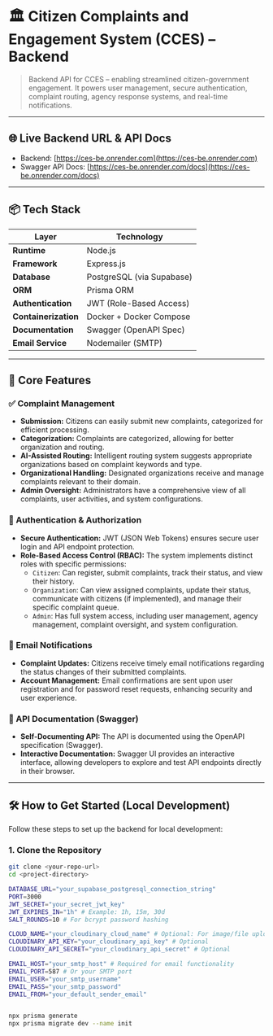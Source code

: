 # 🏛️ Citizen Complaints and Engagement System (CCES) – Backend

> Backend API for CCES – enabling streamlined citizen-government engagement. It powers user management, secure authentication, complaint routing, agency response systems, and real-time notifications.

---

## 🌐 Live Backend URL & API Docs

- Backend: [https://ces-be.onrender.com](https://ces-be.onrender.com)
- Swagger API Docs: [https://ces-be.onrender.com/docs](https://ces-be.onrender.com/docs)

---

## 📦 Tech Stack

| Layer             | Technology                  |
| ----------------- | --------------------------- |
| **Runtime** | Node.js                     |
| **Framework** | Express.js                  |
| **Database** | PostgreSQL (via Supabase)   |
| **ORM** | Prisma ORM                  |
| **Authentication** | JWT (Role-Based Access)     |
| **Containerization** | Docker + Docker Compose     |
| **Documentation** | Swagger (OpenAPI Spec)      |
| **Email Service** | Nodemailer (SMTP)           |

---

## 🚀 Core Features

### ✅ Complaint Management
- **Submission:** Citizens can easily submit new complaints, categorized for efficient processing.
- **Categorization:** Complaints are categorized, allowing for better organization and routing.
- **AI-Assisted Routing:** Intelligent routing system suggests appropriate organizations based on complaint keywords and type.
- **Organizational Handling:** Designated organizations receive and manage complaints relevant to their domain.
- **Admin Oversight:** Administrators have a comprehensive view of all complaints, user activities, and system configurations.

### 🔐 Authentication & Authorization
- **Secure Authentication:** JWT (JSON Web Tokens) ensures secure user login and API endpoint protection.
- **Role-Based Access Control (RBAC):** The system implements distinct roles with specific permissions:
    - `Citizen`: Can register, submit complaints, track their status, and view their history.
    - `Organization`: Can view assigned complaints, update their status, communicate with citizens (if implemented), and manage their specific complaint queue.
    - `Admin`: Has full system access, including user management, agency management, complaint oversight, and system configuration.

### 📧 Email Notifications
- **Complaint Updates:** Citizens receive timely email notifications regarding the status changes of their submitted complaints.
- **Account Management:** Email confirmations are sent upon user registration and for password reset requests, enhancing security and user experience.

### 📂 API Documentation (Swagger)
- **Self-Documenting API:** The API is documented using the OpenAPI specification (Swagger).
- **Interactive Documentation:** Swagger UI provides an interactive interface, allowing developers to explore and test API endpoints directly in their browser.

---

## 🛠️ How to Get Started (Local Development)

Follow these steps to set up the backend for local development:

### 1. Clone the Repository
```bash
git clone <your-repo-url>
cd <project-directory>

DATABASE_URL="your_supabase_postgresql_connection_string"
PORT=3000
JWT_SECRET="your_secret_jwt_key"
JWT_EXPIRES_IN="1h" # Example: 1h, 15m, 30d
SALT_ROUNDS=10 # For bcrypt password hashing

CLOUD_NAME="your_cloudinary_cloud_name" # Optional: For image/file uploads
CLOUDINARY_API_KEY="your_cloudinary_api_key" # Optional
CLOUDINARY_API_SECRET="your_cloudinary_api_secret" # Optional

EMAIL_HOST="your_smtp_host" # Required for email functionality
EMAIL_PORT=587 # Or your SMTP port
EMAIL_USER="your_smtp_username"
EMAIL_PASS="your_smtp_password"
EMAIL_FROM="your_default_sender_email"


npx prisma generate
npx prisma migrate dev --name init
